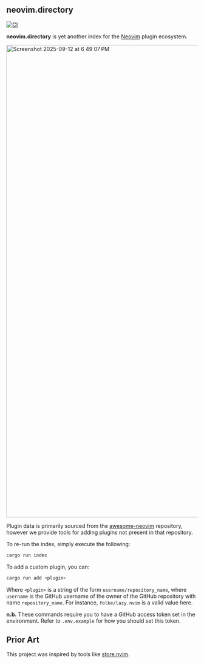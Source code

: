 ## neovim.directory

[![CI](https://github.com/terror/neovim.directory/actions/workflows/ci.yaml/badge.svg)](https://github.com/terror/neovim.directory/actions/workflows/ci.yaml)

**neovim.directory** is yet another index for the [Neovim](https://neovim.io/)
plugin ecosystem.

<img width="1400" height="1244" alt="Screenshot 2025-09-12 at 6 49 07 PM" src="https://github.com/user-attachments/assets/700b288b-97cc-466e-907a-fe66a5a8f088" />

Plugin data is primarily sourced from the
[awesome-neovim](https://github.com/rockerBOO/awesome-neovim) repository,
however we provide tools for adding plugins not present in that repository.

To re-run the index, simply execute the following:

```bash
cargo run index
```

To add a custom plugin, you can:

```bash
cargo run add <plugin>
```

Where `<plugin>` is a string of the form `username/repository_name`, where
`username` is the GitHub username of the owner of the GitHub repository with
name `repository_name`. For instance, `folke/lazy.nvim` is a valid value here.

**n.b.** These commands require you to have a GitHub access token set in the
environment. Refer to `.env.example` for how you should set this token.

## Prior Art

This project was inspired by tools like [store.nvim](https://nvim.store/).
